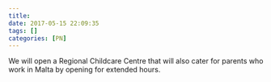 ```yaml
---
title:
date: 2017-05-15 22:09:35
tags: []
categories: [PN]
---
```


We will open a Regional Childcare Centre that will also cater for parents who work in Malta by opening for extended hours.